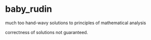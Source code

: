 # baby_rudin

much too hand-wavy solutions to principles of mathematical analysis

correctness of solutions not guaranteed. 

